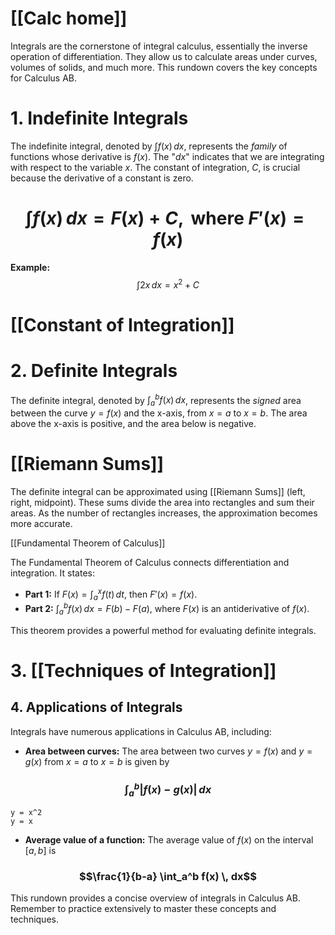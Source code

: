 # [[Calc home]]
Integrals are the cornerstone of integral calculus, essentially the inverse operation of differentiation.  They allow us to calculate areas under curves, volumes of solids, and much more.  This rundown covers the key concepts for Calculus AB.

# 1. Indefinite Integrals

The indefinite integral, denoted by $\int f(x) \, dx$, represents the *family* of functions whose derivative is $f(x)$.  The "$dx$" indicates that we are integrating with respect to the variable $x$.  The constant of integration, $C$, is crucial because the derivative of a constant is zero.

# $$\int f(x) \, dx = F(x) + C, \text{ where } F'(x) = f(x)$$

**Example:** $$\int 2x \, dx = x^2 + C$$

# [[Constant of Integration]]
# 2. Definite Integrals

The definite integral, denoted by $\int_a^b f(x) \, dx$, represents the *signed* area between the curve $y = f(x)$ and the x-axis, from $x = a$ to $x = b$.  The area above the x-axis is positive, and the area below is negative.

# [[Riemann Sums]]

The definite integral can be approximated using [[Riemann Sums]] (left, right, midpoint).  These sums divide the area into rectangles and sum their areas.  As the number of rectangles increases, the approximation becomes more accurate.

[[Fundamental Theorem of Calculus]]

The Fundamental Theorem of Calculus connects differentiation and integration.  It states:

* **Part 1:** If $F(x) = \int_a^x f(t) \, dt$, then $F'(x) = f(x)$.
* **Part 2:** $\int_a^b f(x) \, dx = F(b) - F(a)$, where $F(x)$ is an antiderivative of $f(x)$.

This theorem provides a powerful method for evaluating definite integrals.


# 3. [[Techniques of Integration]]

## 4. Applications of Integrals

Integrals have numerous applications in Calculus AB, including:

* **Area between curves:**  The area between two curves $y = f(x)$ and $y = g(x)$ from $x = a$ to $x = b$ is given by 
### $$\int_a^b |f(x) - g(x)| \, dx$$

```desmos-graph
y = x^2
y = x
```

* **Average value of a function:** The average value of $f(x)$ on the interval $[a, b]$ is 
### $$\frac{1}{b-a} \int_a^b f(x) \, dx$$
This rundown provides a concise overview of integrals in Calculus AB.  Remember to practice extensively to master these concepts and techniques.
